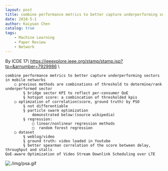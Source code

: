 ```yaml
---
layout: post
title: combine performance metrics to better capture underperforming sectors in mobile networks
date: 2018-5-1
author: Kaiyuan Chen
catalog: true
tags:
    - Machine Learning
    - Paper Review
    - Network
---
```

By 
ICDE 17\\
	https://ieeexplore.ieee.org/stamp/stamp.jsp?tp=&arnumber=7929986 \

	combine performance metrics to better capture underperforming sectors in mobile networks
		○ previous methods are combinations of threshold to determine/rank underperformed sector
			§ bridge sector KPI to reflect per-consumer QoE
			§ hotspot score: a combincation of thresholded kpis
		○ optimzation of correlation(score, ground truth) by PSO
			§ not differentiable 
			§ particle swarm optimization
				demonstrated below:(source wikipedia)
			§ regression:
				□ linear/nonlinear regression methods
				□  random forest regression
		○ dataset
			§ weblog/video
			§ ground truth: video loaded in Youtube
			§ better spearman correlation of the score between delay, throughput and stalls 
	QoE-aware Optimization of Video Stream Downlink Scheduling over LTE 


![./img/psa.gif](./img/psa.gif)